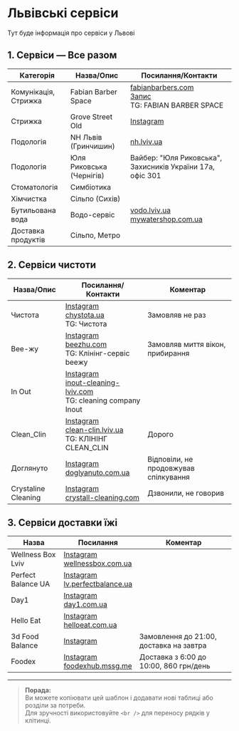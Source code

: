 # Львівські сервіси

Тут буде інформація про сервіси у Львові



## 1. Сервіси — Все разом

| Категорія      | Назва/Опис | Посилання/Контакти |
|----------------|------------|--------------------|
| Комунікація, Стрижка | Fabian Barber Space | [fabianbarbers.com](https://fabianbarbers.com/) <br /> [Запис](https://n113129.alteg.io/select-city/100/select-branch) <br /> TG: FABIAN BARBER SPACE |
| Стрижка | Grove Street Old | [Instagram](https://www.instagram.com/grove_street.old/) |
| Подологія | NH Львів (Гринчишин) | [nh.lviv.ua](https://www.nh.lviv.ua/) |
| Подологія | Юля Риковська (Чернігів) | Вайбер: "Юля Риковська", Захисників України 17а, офіс 301 |
| Стоматологія | Симбіотика |  |
| Хімчистка | Сільпо (Сихів) |  |
| Бутильована вода | Водо-сервіс | [vodo.lviv.ua](https://vodo.lviv.ua/) <br /> [mywatershop.com.ua](https://mywatershop.com.ua/alaska_sale/) |
| Доставка продуктів | Сільпо, Метро |  |


## 2. Сервіси чистоти

| Назва/Опис | Посилання/Контакти | Коментар |
|------------|--------------------|----------|
| Чистота | [Instagram](https://www.instagram.com/chystota.ua/) <br /> [chystota.ua](https://chystota.ua/) <br /> TG: Чистота | Замовляв не раз |
| Bee-жу | [Instagram](https://www.instagram.com/beezhu.ua/) <br /> [beezhu.com](https://www.beezhu.com/) <br /> TG: Клінінг-сервіс beeжу | Замовляв миття вікон, прибирання |
| In Out | [Instagram](https://www.instagram.com/inout.lviv/) <br /> [inout-cleaning-lviv.com](https://www.inout-cleaning-lviv.com/) <br /> TG: cleaning company Inout | |
| Clean_Clin | [Instagram](https://www.instagram.com/clean_clin/) <br /> [clean-clin.lviv.ua](https://clean-clin.lviv.ua/) <br /> TG: КЛІНІНГ CLEAN_CLIN | Дорого |
| Доглянуто | [Instagram](https://www.instagram.com/doglyanuto/) <br /> [doglyanuto.com.ua](https://doglyanuto.com.ua/) | Відповіли, не продовжував спілкування |
| Crystaline Cleaning | [Instagram](https://www.instagram.com/crystalline_cleaning/) <br /> [crystall-cleaning.com](https://crystall-cleaning.com/) | Дзвонили, не говорив |


## 3. Сервіси доставки їжі

| Назва | Посилання | Коментар |
|-------|-----------|----------|
| Wellness Box Lviv | [Instagram](https://www.instagram.com/wellnessbox_lviv) <br /> [wellnessbox.com.ua](http://www.wellnessbox.com.ua/) | |
| Perfect Balance UA | [Instagram](https://www.instagram.com/perfectbalanceua) <br /> [lv.perfectbalance.ua](https://lv.perfectbalance.ua/) | |
| Day1 | [Instagram](https://www.instagram.com/day1.ua) <br /> [day1.com.ua](https://day1.com.ua/) | |
| Hello Eat | [Instagram](https://www.instagram.com/helloeat_) <br /> [helloeat.com.ua](http://www.helloeat.com.ua/) | |
| 3d Food Balance | [Instagram](https://www.instagram.com/3d_food.balance) | Замовлення до 21:00, доставка на завтра |
| Foodex | [Instagram](https://www.instagram.com/foodexhub) <br /> [foodexhub.mssg.me](https://foodexhub.mssg.me/) | Доставка з 6:00 до 10:00, 860 грн/день |

---

> **Порада:**  
> Ви можете копіювати цей шаблон і додавати нові таблиці або розділи за потреби.  
> Для зручності використовуйте `<br />` для переносу рядків у клітинці. 

